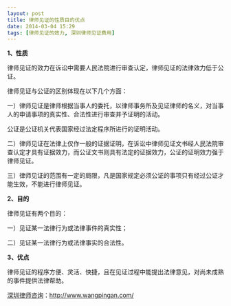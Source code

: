 ```yaml
---
layout: post
title: 律师见证的性质目的优点
date: 2014-03-04 15:29
tags: [律师见证的效力, 深圳律师见证费用]
---
```

<strong>1、性质</strong>

律师见证的效力在诉讼中需要人民法院进行审查认定，律师见证的法律效力低于公证。

律师见证与公证的区别体现在以下几个方面：

一）律师见证是律师根据当事人的委托，以律师事务所及见证律师的名义，对当事人的申请事项的真实性、合法性进行审查并予证明的活动。

公证是公证机关代表国家经过法定程序所进行的证明活动。

二）律师见证在法律上仅作一般的证据证明，在诉讼中律师见证文书经人民法院审查认定才具有证据效力，而公证文书则具有法定的证据效力，公证的证明效力强于律师见证。

三）律师见证的范围有一定的局限，凡是国家规定必须公证的事项只有经过公证才能生效，不能进行律师见证。

<strong>2、目的</strong>

律师见证有两个目的：

一）见证某一法律行为或法律事件的真实性；

二）见证某一法律行为或法律事实的合法性。

<strong>3、优点</strong>

律师见证的程序方便、灵活、快捷，且在见证过程中能提出法律意见，对尚未成熟的事件提供法律帮助。

<a href="http://www.wangpingan.com/">深圳律师咨询</a>：<a href="http://www.wangpingan.com/">http://www.wangpingan.com/</a>

